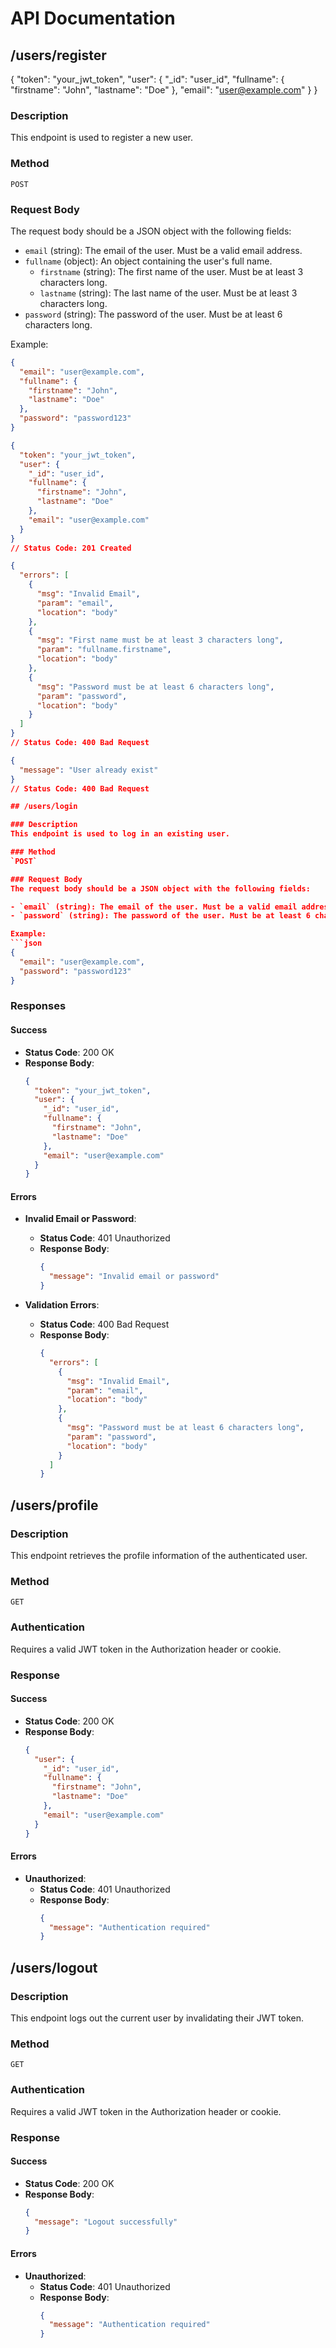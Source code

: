 # API Documentation

## /users/register
{
  "token": "your_jwt_token",
  "user": {
    "_id": "user_id",
    "fullname": {
      "firstname": "John",
      "lastname": "Doe"
    },
    "email": "user@example.com"
  }
}
### Description
This endpoint is used to register a new user.

### Method
`POST`

### Request Body
The request body should be a JSON object with the following fields:

- `email` (string): The email of the user. Must be a valid email address.
- `fullname` (object): An object containing the user's full name.
  - `firstname` (string): The first name of the user. Must be at least 3 characters long.
  - `lastname` (string): The last name of the user. Must be at least 3 characters long.
- `password` (string): The password of the user. Must be at least 6 characters long.

Example:
```json
{
  "email": "user@example.com",
  "fullname": {
    "firstname": "John",
    "lastname": "Doe"
  },
  "password": "password123"
}

{
  "token": "your_jwt_token",
  "user": {
    "_id": "user_id",
    "fullname": {
      "firstname": "John",
      "lastname": "Doe"
    },
    "email": "user@example.com"
  }
}
// Status Code: 201 Created

{
  "errors": [
    {
      "msg": "Invalid Email",
      "param": "email",
      "location": "body"
    },
    {
      "msg": "First name must be at least 3 characters long",
      "param": "fullname.firstname",
      "location": "body"
    },
    {
      "msg": "Password must be at least 6 characters long",
      "param": "password",
      "location": "body"
    }
  ]
}
// Status Code: 400 Bad Request

{
  "message": "User already exist"
}
// Status Code: 400 Bad Request

## /users/login

### Description
This endpoint is used to log in an existing user.

### Method
`POST`

### Request Body
The request body should be a JSON object with the following fields:

- `email` (string): The email of the user. Must be a valid email address.
- `password` (string): The password of the user. Must be at least 6 characters long.

Example:
```json
{
  "email": "user@example.com",
  "password": "password123"
}
```

### Responses

#### Success
- **Status Code**: 200 OK
- **Response Body**:
  ```json
  {
    "token": "your_jwt_token",
    "user": {
      "_id": "user_id",
      "fullname": {
        "firstname": "John",
        "lastname": "Doe"
      },
      "email": "user@example.com"
    }
  }
  ```

#### Errors
- **Invalid Email or Password**:
  - **Status Code**: 401 Unauthorized
  - **Response Body**:
    ```json
    {
      "message": "Invalid email or password"
    }
    ```

- **Validation Errors**:
  - **Status Code**: 400 Bad Request
  - **Response Body**:
    ```json
    {
      "errors": [
        {
          "msg": "Invalid Email",
          "param": "email",
          "location": "body"
        },
        {
          "msg": "Password must be at least 6 characters long",
          "param": "password",
          "location": "body"
        }
      ]
    }
    ```

## /users/profile

### Description
This endpoint retrieves the profile information of the authenticated user.

### Method
`GET`

### Authentication
Requires a valid JWT token in the Authorization header or cookie.

### Response

#### Success
- **Status Code**: 200 OK
- **Response Body**:
  ```json
  {
    "user": {
      "_id": "user_id",
      "fullname": {
        "firstname": "John",
        "lastname": "Doe"
      },
      "email": "user@example.com"
    }
  }
  ```

#### Errors
- **Unauthorized**:
  - **Status Code**: 401 Unauthorized
  - **Response Body**:
    ```json
    {
      "message": "Authentication required"
    }
    ```

## /users/logout

### Description
This endpoint logs out the current user by invalidating their JWT token.

### Method
`GET`

### Authentication
Requires a valid JWT token in the Authorization header or cookie.

### Response

#### Success
- **Status Code**: 200 OK
- **Response Body**:
  ```json
  {
    "message": "Logout successfully"
  }
  ```

#### Errors
- **Unauthorized**:
  - **Status Code**: 401 Unauthorized
  - **Response Body**:
    ```json
    {
      "message": "Authentication required"
    }
    ```